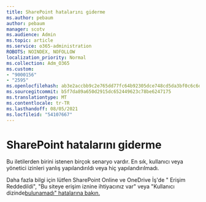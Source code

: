 ```yaml
---
title: SharePoint hatalarını giderme
ms.author: pebaum
author: pebaum
manager: scotv
ms.audience: Admin
ms.topic: article
ms.service: o365-administration
ROBOTS: NOINDEX, NOFOLLOW
localization_priority: Normal
ms.collection: Adm_O365
ms.custom:
- "9000156"
- "2595"
ms.openlocfilehash: ab3e2accbb9c2e765dd77fc64b92305dce748cd5da3bf0c6c6dd8414737c709f
ms.sourcegitcommit: b5f7da89a650d2915dc652449623c78be6247175
ms.translationtype: MT
ms.contentlocale: tr-TR
ms.lasthandoff: 08/05/2021
ms.locfileid: "54107667"
---
```

# <a name="sharepoint-permissions-errors"></a>SharePoint hatalarını giderme

Bu iletilerden birini istenen birçok senaryo vardır. En sık, kullanıcı veya yönetici izinleri yanlış yapılandırıldı veya hiç yapılandırılmadı. 

Daha fazla bilgi için lütfen SharePoint Online ve OneDrive İş'de " Erişim Reddedildi", "Bu siteye erişim iznine ihtiyacınız var" veya "Kullanıcı dizinde[bulunamadı" hatalarına bakın.](https://docs.microsoft.com/sharepoint/support/administration/access-denied-or-need-permission-error-sharepoint-online-or-onedrive-for-business)
